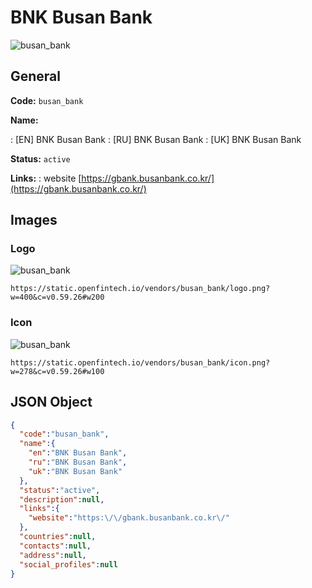 
# BNK Busan Bank 
![busan_bank](https://static.openfintech.io/vendors/busan_bank/logo.png?w=400&c=v0.59.26#w200)  

## General 
 
**Code:** `busan_bank` 
 
**Name:** 
 
:	[EN] BNK Busan Bank 
:	[RU] BNK Busan Bank 
:	[UK] BNK Busan Bank 
 
**Status:** `active` 
 
**Links:** 
: website [https://gbank.busanbank.co.kr/](https://gbank.busanbank.co.kr/) 
 

## Images 

### Logo 
 
![busan_bank](https://static.openfintech.io/vendors/busan_bank/logo.png?w=400&c=v0.59.26#w200)  

```
https://static.openfintech.io/vendors/busan_bank/logo.png?w=400&c=v0.59.26#w200
```  

### Icon 
 
![busan_bank](https://static.openfintech.io/vendors/busan_bank/icon.png?w=278&c=v0.59.26#w100)  

```
https://static.openfintech.io/vendors/busan_bank/icon.png?w=278&c=v0.59.26#w100
```  

## JSON Object 

```json
{
  "code":"busan_bank",
  "name":{
    "en":"BNK Busan Bank",
    "ru":"BNK Busan Bank",
    "uk":"BNK Busan Bank"
  },
  "status":"active",
  "description":null,
  "links":{
    "website":"https:\/\/gbank.busanbank.co.kr\/"
  },
  "countries":null,
  "contacts":null,
  "address":null,
  "social_profiles":null
}
```  
